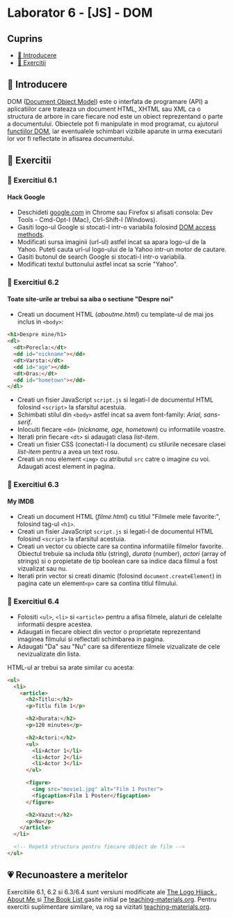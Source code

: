 # Laborator 6 - [JS] - DOM

## Cuprins

- [🦉 Introducere](#-Introducere)
- [🎢 Exercitii](#-Exercitii)

## 🦉 Introducere

DOM ([Document Object Model](https://developer.mozilla.org/en-US/docs/Web/API/Document_Object_Model/Introduction)) este o interfata de programare (API) a aplicatiilor care trateaza un document HTML, XHTML sau XML ca o structura de arbore in care fiecare nod este un obiect reprezentand o parte a documentului. Obiectele pot fi manipulate in mod programat, cu ajutorul [functiilor DOM](https://www.impressivewebs.com/10-essential-dom-methods-techniques-for-practical-javascript/), iar eventualele schimbari vizibile aparute in urma executarii lor vor fi reflectate in afisarea documentului.

## 🎢 Exercitii

### 💪 Exercitiul 6.1

#### Hack Google

- Deschideti [google.com](https://www.google.com) in Chrome sau Firefox si afisati consola: Dev Tools - Cmd-Opt-I (Mac), Ctrl-Shift-I (Windows).
- Gasiti logo-ul Google si stocati-l intr-o variabila folosind [DOM access methods](https://www.khanacademy.org/computing/computer-programming/html-css-js/html-js-dom-access/a/summary-dom-access-methods).
- Modificati sursa imaginii (url-ul) astfel incat sa apara logo-ul de la Yahoo. Puteti cauta url-ul logo-ului de la Yahoo intr-un motor de cautare.
- Gasiti butonul de search Google si stocati-l intr-o variabila.
- Modificati textul buttonului astfel incat sa scrie "Yahoo".

### 💪 Exercitiul 6.2

#### Toate site-urile ar trebui sa aiba o sectiune "Despre noi"

- Creati un document HTML (_aboutme.html_) cu template-ul de mai jos inclus in `<body>`:

```html
<h1>Despre mine/h1>
<dl>
  <dt>Porecla:</dt>
  <dd id="nickname"></dd>
  <dt>Varsta:</dt>
  <dd id="age"></dd>
  <dt>Oras:</dt>
  <dd id="hometown"></dd>
</dl>
```

- Creati un fisier JavaScript `script.js` si legati-l de documentul HTML folosind `<script>` la sfarsitul acestuia.
- Schimbati stilul din `<body>` astfel incat sa avem font-family: _Arial, sans-serif_.
- Inlocuiti fiecare `<dd>` (_nickname, age, hometown_) cu informatiile voastre.
- Iterati prin fiecare `<dt>` si adaugati clasa _list-item_.
- Creati un fisier CSS (conectati-l la document) cu stilurile necesare clasei _list-item_ pentru a avea un text rosu.
- Creati un nou element `<img>` cu atributul `src` catre o imagine cu voi. Adaugati acest element in pagina.

### 💪 Exercitiul 6.3

#### My IMDB

- Creati un document HTML (_filme.html_) cu titlul "Filmele mele favorite:", folosind tag-ul `<h1>`.
- Creati un fisier JavaScript `script.js` si legati-l de documentul HTML folosind `<script>` la sfarsitul acestuia.
- Creati un vector cu obiecte care sa contina informatiile filmelor favorite. Obiectul trebuie sa includa _titlu_ (string), _durata_ (number), _actori_ (array of strings) si o propietate de tip boolean care sa indice daca filmul a fost vizualizat sau nu.
- Iterati prin vector si creati dinamic (folosind `document.createElement`) in pagina cate un element`<p>` care sa contina titlul filmului.

### 🎁 Exercitiul 6.4

- Folositi `<ul>`, `<li>` si `<article>` pentru a afisa filmele, alaturi de celelalte informatii despre acestea.
- Adaugati in fiecare obiect din vector o proprietate reprezentand imaginea filmului si reflectati schimbarea in pagina.
- Adaugati "Da" sau "Nu" care sa diferentieze filmele vizualizate de cele nevizualizate din lista.

HTML-ul ar trebui sa arate similar cu acesta:

```html
<ul>
  <li>
    <article>
      <h2>Titlu:</h2>
      <p>Titlu film 1</p>

      <h2>Durata:</h2>
      <p>120 minutes</p>

      <h2>Actori:</h2>
      <ul>
        <li>Actor 1</li>
        <li>Actor 2</li>
        <li>Actor 3</li>
      </ul>

      <figure>
        <img src="movie1.jpg" alt="Film 1 Poster">
        <figcaption>Film 1 Poster</figcaption>
      </figure>

      <h2>Vazut:</h2>
      <p>Nu</p>
    </article>
  </li>

  <!-- Repetă structura pentru fiecare obiect de film -->
</ul>
```

## 💗 Recunoastere a meritelor

Exercitiile 6.1, 6.2 si 6.3/6.4 sunt versiuni modificate ale [The Logo Hijack
](https://www.teaching-materials.org/jsweb/exercises/dom_manipulation), [About Me
](https://www.teaching-materials.org/jsweb/exercises/dom_manipulation_advanced) si [The Book List
](https://www.teaching-materials.org/jsweb/exercises/dom_manipulation_advanced) gasite initial pe [teaching-materials.org](teaching-materials.org). Pentru exercitii suplimentare similare, va rog sa vizitati [teaching-materials.org](teaching-materials.org).
